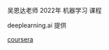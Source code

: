 吴恩达老师 2022年 机器学习 课程

deeplearning.ai 提供

[coursera](https://www.coursera.org/specializations/machine-learning-introduction?)

